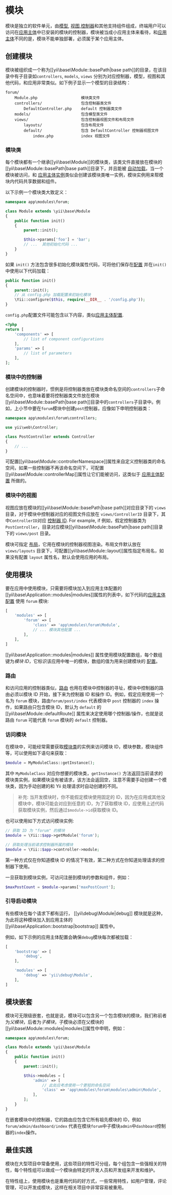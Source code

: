 # 模块

模块是独立的软件单元，由[模型](structure-models.md), [视图](structure-views.md),[控制器](structure-controllers.md)和其他支持组件组成，终端用户可以访问在[应用主体](structure-applications.md)中已安装的模块的控制器，模块被当成小应用主体来看待，和[应用主体](structure-applications.md)不同的是，模块不能单独部署，必须属于某个应用主体。

## 创建模块 <span id="creating-modules"></span>

模块被组织成一个称为[[yii\base\Module::basePath|base path]]的目录，在该目录中有子目录如`controllers`, `models`, `views` 分别为对应控制器，模型，视图和其他代码，和应用非常类似。如下例子显示一个模型的目录结构：

```
forum/
    Module.php                   模块类文件
    controllers/                 包含控制器类文件
        DefaultController.php    default 控制器类文件
    models/                      包含模型类文件
    views/                       包含控制器视图文件和布局文件
        layouts/                 包含布局文件
        default/                 包含 DefaultController 控制器视图文件
            index.php            index 视图文件
```


### 模块类 <span id="module-classes"></span>

每个模块都有一个继承[[yii\base\Module]]的模块类，该类文件直接放在模块的[[yii\base\Module::basePath|base path]]目录下，并且能被 [自动加载](concept-autoloading.md)。当一个模块被访问，和 [应用主体实例](structure-applications.md)类似会创建该模块类唯一实例，模块实例用来帮模块内代码共享数据和组件。

以下示例一个模块类大致定义：

```php
namespace app\modules\forum;

class Module extends \yii\base\Module
{
    public function init()
    {
        parent::init();

        $this->params['foo'] = 'bar';
        // ...  其他初始化代码 ...
    }
}
```

如果 `init()` 方法包含很多初始化模块属性代码，可将他们保存在[配置](concept-configurations.md) 并在`init()`中使用以下代码加载：

```php
public function init()
{
    parent::init();
    // 从 config.php 加载配置来初始化模块
    \Yii::configure($this, require(__DIR__ . '/config.php'));
}
```

`config.php`配置文件可能包含以下内容，类似[应用主体配置](structure-applications.md#application-configurations).

```php
<?php
return [
    'components' => [
        // list of component configurations
    ],
    'params' => [
        // list of parameters
    ],
];
```


### 模块中的控制器 <span id="controllers-in-modules"></span>

创建模块的控制器时，惯例是将控制器类放在模块类命名空间的`controllers`子命名空间中，也意味着要将控制器类文件放在模块[[yii\base\Module::basePath|base path]]目录中的`controllers`子目录中。例如，上小节中要在`forum`模块中创建`post`控制器，应像如下申明控制器类：

```php
namespace app\modules\forum\controllers;

use yii\web\Controller;

class PostController extends Controller
{
    // ...
}
```

可配置[[yii\base\Module::controllerNamespace]]属性来自定义控制器类的命名空间，如果一些控制器不再该命名空间下，可配置[[yii\base\Module::controllerMap]]属性让它们能被访问，这类似于 [应用主体配置](structure-applications.md#controller-map) 所做的。

### 模块中的视图 <span id="views-in-modules"></span>

视图应放在模块的[[yii\base\Module::basePath|base path]]对应目录下的 `views` 目录，对于模块中控制器对应的视图文件应放在 `views/ControllerID` 目录下，其中`ControllerID`对应 [控制器 ID](structure-controllers.md#routes). For example, if 例如，假定控制器类为`PostController`，目录对应模块[[yii\base\Module::basePath|base path]]目录下的 `views/post` 目录。

模块可指定 [布局](structure-views.md#layouts)，它用在模块的控制器视图渲染。布局文件默认放在 `views/layouts` 目录下，可配置[[yii\base\Module::layout]]属性指定布局名，如果没有配置 `layout` 属性名，默认会使用应用的布局。

## 使用模块 <span id="using-modules"></span>

要在应用中使用模块，只需要将模块加入到应用主体配置的[[yii\base\Application::modules|modules]]属性的列表中，如下代码的[应用主体配置](structure-applications.md#application-configurations) 使用 `forum` 模块:

```php
[
    'modules' => [
        'forum' => [
            'class' => 'app\modules\forum\Module',
            // ... 模块其他配置 ...
        ],
    ],
]
```

[[yii\base\Application::modules|modules]] 属性使用模块配置数组，每个数组键为*模块 ID*，它标识该应用中唯一的模块，数组的值为用来创建模块的 [配置](concept-configurations.md)。

### 路由 <span id="routes"></span>

和访问应用的控制器类似，[路由](structure-controllers.md#routes) 也用在模块中控制器的寻址，模块中控制器的路由必须以模块 ID 开始，接下来为控制器 ID 和操作 ID。例如，假定应用使用一个名为 `forum` 模块，路由`forum/post/index` 代表模块中 `post` 控制器的 `index` 操作，如果路由只包含模块 ID，默认为 `default` 的[[yii\base\Module::defaultRoute]] 属性来决定使用哪个控制器/操作，也就是说路由 `forum` 可能代表 `forum` 模块的 `default` 控制器。

### 访问模块 <span id="accessing-modules"></span>

在模块中，可能经常需要获取[模块类](#module-classes)的实例来访问模块 ID，模块参数，模块组件等，可以使用如下语句来获取：

```php
$module = MyModuleClass::getInstance();
```

其中 `MyModuleClass` 对应你想要的模块类，`getInstance()` 方法返回当前请求的模块类实例，如果模块没有被请求，该方法会返回空，注意不需要手动创建一个模块类，因为手动创建的和 Yii 处理请求时自动创建的不同。

> 补充: 当开发模块时，你不能假定模块使用固定的 ID，因为在应用或其他没模块中，模块可能会对应到任意的 ID，为了获取模块 ID，应使用上述代码获取模块实例，然后通过`$module->id`获取模块 ID。

也可以使用如下方式访问模块实例:

```php
// 获取 ID 为 "forum" 的模块
$module = \Yii::$app->getModule('forum');

// 获取处理当前请求控制器所属的模块
$module = \Yii::$app->controller->module;
```

第一种方式仅在你知道模块 ID 的情况下有效，第二种方式在你知道处理请求的控制器下使用。

一旦获取到模块实例，可访问注册到模块的参数和组件，例如：

```php
$maxPostCount = $module->params['maxPostCount'];
```

### 引导启动模块 <span id="bootstrapping-modules"></span>

有些模块在每个请求下都有运行， [[yii\debug\Module|debug]] 模块就是这种，为此将这种模块加入到应用主体的 [[yii\base\Application::bootstrap|bootstrap]] 属性中。

例如，如下示例的应用主体配置会确保`debug`模块每次都被加载：

```php
[
    'bootstrap' => [
        'debug',
    ],

    'modules' => [
        'debug' => 'yii\debug\Module',
    ],
]
```

## 模块嵌套 <span id="nested-modules"></span>

模块可无限级嵌套，也就是说，模块可以包含另一个包含模块的模块，我们称前者为*父模块*，后者为*子模块*，子模块必须在父模块的[[yii\base\Module::modules|modules]]属性中申明，例如：

```php
namespace app\modules\forum;

class Module extends \yii\base\Module
{
    public function init()
    {
        parent::init();

        $this->modules = [
            'admin' => [
                // 此处应考虑使用一个更短的命名空间
                'class' => 'app\modules\forum\modules\admin\Module',
            ],
        ];
    }
}
```

在嵌套模块中的控制器，它的路由应包含它所有祖先模块的 ID，例如`forum/admin/dashboard/index` 代表在模块`forum`中子模块`admin`中`dashboard`控制器的`index`操作。

## 最佳实践 <span id="best-practices"></span>

模块在大型项目中常备使用，这些项目的特性可分组，每个组包含一些强相关的特性，每个特性组可以做成一个模块由特定的开发人员和开发组来开发和维护。

在特性组上，使用模块也是重用代码的好方式，一些常用特性，如用户管理，评论管理，可以开发成模块，这样在相关项目中非常容易被重用。